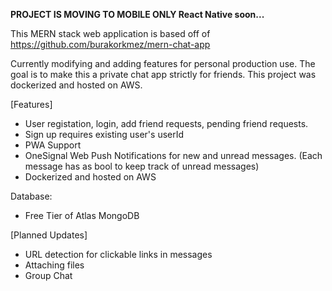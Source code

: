<b>PROJECT IS MOVING TO MOBILE ONLY React Native soon...</b>

This MERN stack web application is based off of https://github.com/burakorkmez/mern-chat-app

Currently modifying and adding features for personal production use.
The goal is to make this a private chat app strictly for friends.
This project was dockerized and hosted on AWS.

[Features]
- User registation, login, add friend requests, pending friend requests.
- Sign up requires existing user's userId
- PWA Support
- OneSignal Web Push Notifications for new and unread messages.
  (Each message has as bool to keep track of unread messages)
- Dockerized and hosted on AWS

Database:
- Free Tier of Atlas MongoDB

[Planned Updates]
- URL detection for clickable links in messages
- Attaching files
- Group Chat
